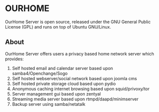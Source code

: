  OURHOME
==========
OurHome Server is open source, released under the  GNU General Public License (GPL) and runs on top of Ubuntu GNU/Linux.

About
-----
OurHome Server offers users a privacy based home network server which provides:

1. Self hosted email and calendar server based upon samba4/Openchange/Sogo
2. Self hosted webserver/social network based upon joomla cms
3. Self hosted private storage cloud based upon pydio
4. Anonymous caching internet browsing based upon squid/privoxy/tor
5. Server management gui based upon zentyal
6. Streaming media server based upon rtmpd/daapd/minimserver
7. Backup server using samba/netatalk


